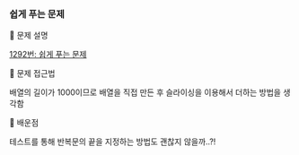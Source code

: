 ### 쉽게 푸는 문제

📌 문제 설명

[1292번: 쉽게 푸는 문제](https://www.acmicpc.net/problem/1292)

📌 문제 접근법

배열의 길이가 1000이므로 배열을 직접 만든 후 슬라이싱을 이용해서 더하는 방법을 생각함

📌 배운점

테스트를 통해 반복문의 끝을 지정하는 방법도 괜찮지 않을까..?!
